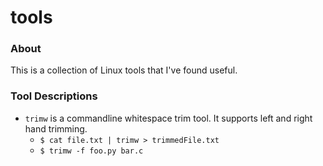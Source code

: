 # tools

### About
This is a collection of Linux tools that I've found useful.

### Tool Descriptions
- `trimw` is a commandline whitespace trim tool. It supports left and right hand trimming.
	- `$ cat file.txt | trimw > trimmedFile.txt`
	- `$ trimw -f foo.py bar.c`
